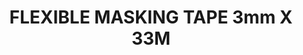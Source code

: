 ---
layout: product
title: "FLEXIBLE MASKING TAPE 3mm X 33M"
price: "900" 
desc: "Traka za maskiranje savitljiva"
img_path: "/assets/img/A.MIG-8042.webp"
brand: "AMMO"
available: true
special_offer: false
new: false
soon: false
cat: "070000"
subcat: "070100"
subsubcat: "070105"
sifra: "A.MIG-8042"
popular: false
---